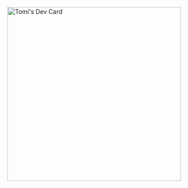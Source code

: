<a href="https://app.daily.dev/Tomitri"><img src="https://api.daily.dev/devcards/10ecb7b7c6974a398b9e20d905d3fcad.png?r=un6" width="400" alt="Tomi's Dev Card"/></a>
